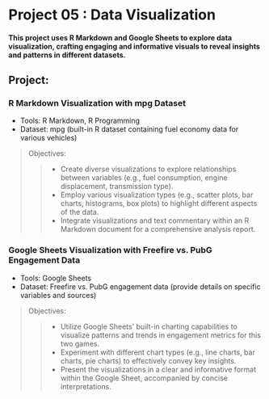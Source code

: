 # Project 05 : Data Visualization
#### This project uses R Markdown and Google Sheets to explore data visualization, crafting engaging and informative visuals to reveal insights and patterns in different datasets.

**Project:**
---
### R Markdown Visualization with mpg Dataset
- Tools: R Markdown, R Programming
- Dataset: mpg (built-in R dataset containing fuel economy data for various vehicles)
>Objectives:
>>- Create diverse visualizations to explore relationships between variables (e.g., fuel consumption, engine displacement, transmission type).
>>- Employ various visualization types (e.g., scatter plots, bar charts, histograms, box plots) to highlight different aspects of the data.
>>- Integrate visualizations and text commentary within an R Markdown document for a comprehensive analysis report.

### Google Sheets Visualization with Freefire vs. PubG Engagement Data
- Tools: Google Sheets
- Dataset: Freefire vs. PubG engagement data (provide details on specific variables and sources)
>Objectives:
>>- Utilize Google Sheets' built-in charting capabilities to visualize patterns and trends in engagement metrics for this two games.
>>- Experiment with different chart types (e.g., line charts, bar charts, pie charts) to effectively convey key insights.
>>- Present the visualizations in a clear and informative format within the Google Sheet, accompanied by concise interpretations.
